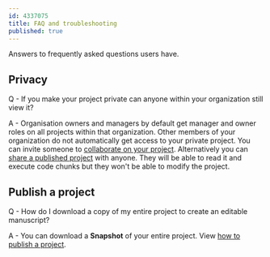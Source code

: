 ```yaml
---
id: 4337075
title: FAQ and troubleshooting
published: true
---
```


Answers to frequently asked questions users have.

## Privacy

Q - If you make your project private can anyone within your organization still view it?

A - Organisation owners and managers by default get manager and owner roles on all projects within that organization. Other members of your organization do not automatically get access to your private project.
You can invite someone to [collaborate on your project](./projects/collaborate-on-a-project.md).
Alternatively you can [share a published project](./projects/share-a-project.md) with anyone. They will be able to read it and execute code chunks but they won't be able to modify the project.

## Publish a project

Q - How do I download a copy of my entire project to create an editable manuscript?

A - You can download a **Snapshot** of your entire project. View [how to publish a project](./projects/publish-a-project.md).
